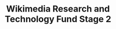 ---
layout: default
associated_platform: WikiMedia Foundation
cost_to_access: 300
country: Global
fields_included:
- biomedical sciences
- electronics
- arts
last_edit: '2022-07-19T22:14:54.000Z'
location: https://meta.wikimedia.org/wiki/Grants:Programs/Wikimedia_Research_%26_Technology_Fund
number_of_records: '100000'
point_of_contact: Benjamin Mako Hill
shortname: wmf_research_tech
still_active?: true
terms_of_use: license details
title: Wikimedia Research and Technology Fund Stage 2
uuid: recXlZLcyPqsq5UN6
---